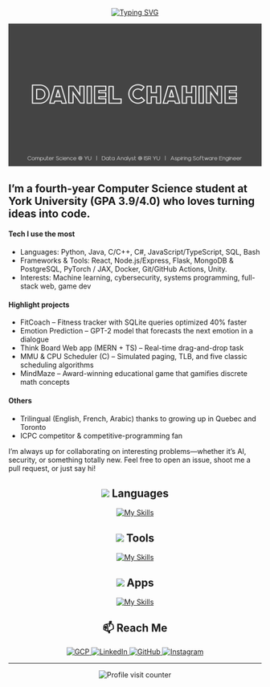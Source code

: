 <p align="center">
    <a href="https://git.io/typing-svg"><img src="https://readme-typing-svg.herokuapp.com?font=Bree+Serif&size=30&pause=1000&color=1263F0&background=26FF4800&center=true&vCenter=true&width=435&lines=Hi%F0%9F%91%8B%2C+I'm+Daniel+Chahine;Welcome+to+my+Github+page;Feel+free+to+connect+with+me!" alt="Typing SVG" /></a>
</p>

<p align="center">
  <a href="https://danielchahine0.github.io/">
    <img src="full logo.jpg" alt="Photo 1" width="750"/>
  </a>
</p>


## I’m a fourth-year Computer Science student at York University (GPA 3.9/4.0) who loves turning ideas into code.

#### Tech I use the most
- Languages: Python, Java, C/C++, C#, JavaScript/TypeScript, SQL, Bash
- Frameworks & Tools: React, Node.js/Express, Flask, MongoDB & PostgreSQL, PyTorch / JAX, Docker, Git/GitHub Actions, Unity.
- Interests: Machine learning, cybersecurity, systems programming, full-stack web, game dev

#### Highlight projects
- FitCoach – Fitness tracker with SQLite queries optimized 40% faster
- Emotion Prediction – GPT-2 model that forecasts the next emotion in a dialogue
- Think Board Web app (MERN + TS) – Real-time drag-and-drop task 
- MMU & CPU Scheduler (C) – Simulated paging, TLB, and five classic scheduling algorithms
- MindMaze – Award-winning educational game that gamifies discrete math concepts

#### Others
- Trilingual (English, French, Arabic) thanks to growing up in Quebec and Toronto
- ICPC competitor & competitive-programming fan

I’m always up for collaborating on interesting problems—whether it’s AI, security, or something totally new. Feel free to open an issue, shoot me a pull request, or just say hi!




<div align="center">

## <img src="https://media2.giphy.com/media/QssGEmpkyEOhBCb7e1/giphy.gif?cid=ecf05e47a0n3gi1bfqntqmob8g9aid1oyj2wr3ds3mg700bl&rid=giphy.gif" width ="25"> Languages
[![My Skills](https://skillicons.dev/icons?i=py,java,js,php,cs,c,cpp,bash,html,css&perline=10)](https://github.com/DanielChahine0)
## <img src="https://media2.giphy.com/media/QssGEmpkyEOhBCb7e1/giphy.gif?cid=ecf05e47a0n3gi1bfqntqmob8g9aid1oyj2wr3ds3mg700bl&rid=giphy.gif" width ="25"> Tools
[![My Skills](https://skillicons.dev/icons?i=react,nodejs,npm,vite,mongodb,redis,regex,express,nextjs,pytorch,flask,git,github,md,bootstrap,latex,linux,anaconda&perline=10)](https://github.com/DanielChahine0)
## <img src="https://media2.giphy.com/media/QssGEmpkyEOhBCb7e1/giphy.gif?cid=ecf05e47a0n3gi1bfqntqmob8g9aid1oyj2wr3ds3mg700bl&rid=giphy.gif" width ="25"> Apps
[![My Skills](https://skillicons.dev/icons?i=stackoverflow,unity,postgres,postman,pycharm,idea,eclipse,vscode,figma&perline=10)](https://github.com/DanielChahine0)

</div>

<div align="center">

## 📫 Reach Me

<a href="mailto:chahinedaniel0@gmail.com" target="_blank">
  <img src="https://skillicons.dev/icons?i=gmail" height="40" alt="GCP" />
</a>
<a href="https://www.linkedin.com/in/danielchahine/" target="_blank">
  <img src="https://skillicons.dev/icons?i=linkedin" height="40" alt="LinkedIn" />
</a>
<a href="https://github.com/DanielChahine0" target="_blank">
  <img src="https://skillicons.dev/icons?i=github" height="40" alt="GitHub" />
</a>
<a href="https://instagram.com/dxni.ch" target="_blank">
  <img src="https://skillicons.dev/icons?i=instagram" height="40" alt="Instagram" />
</a>

</div>

---

<!-- Visitor counter -->
<p align="center">
  <img src="https://komarev.com/ghpvc/?username=DanielChahine0&label=Profile+Visits&color=1263F0&style=flat-square" alt="Profile visit counter" />
</p>
